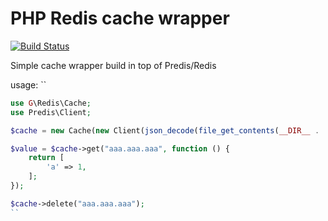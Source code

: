 PHP Redis cache wrapper
======
[![Build Status](https://travis-ci.org/gonzalo123/redisphpwrapper.svg?branch=master)](https://travis-ci.org/gonzalo123/redisphpwrapper)

Simple cache wrapper build in top of Predis/Redis

usage:
``
```php
use G\Redis\Cache;
use Predis\Client;

$cache = new Cache(new Client(json_decode(file_get_contents(__DIR__ . '/conf.json'), true)));

$value = $cache->get("aaa.aaa.aaa", function () {
    return [
        'a' => 1,
    ];
});

$cache->delete("aaa.aaa.aaa");
``